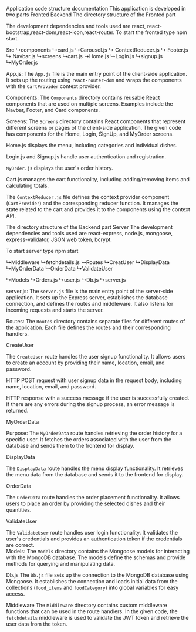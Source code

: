 Application code structure documentation
This application is developed in two parts 
Fronted
Backend
The directory structure of the Fronted part

The development dependencies and tools used are react, react-bootstrap,react-dom,react-icon,react-router.
To start the fronted type npm start.

Src
    ↳components
	↳card.js
	↳Carousel.js
        ↳ ContextReducer.js
↳  Footer.js
↳  Navbar.js
   ↳screens
 	↳cart.js
↳Home.js
↳Login.js
↳signup.js
↳MyOrder.js

App.js: The `App.js` file is the main entry point of the client-side application. It sets up the routing using `react-router-dom` and wraps the components with the `CartProvider` context provider.

Components: The `Components` directory contains reusable React components that are used on multiple screens. Examples include the Navbar, Footer, and Card components.

Screens: The `Screens` directory contains React components that represent different screens or pages of the client-side application. The given code has components for the Home, Login, SignUp, and MyOrder screens.

Home.js displays the menu, including categories and individual dishes.

Login.js and Signup.js handle user authentication and registration.

 `MyOrder.js` displays the user's order history.

Cart.js manages the cart functionality, including adding/removing items and calculating totals.

The `ContextReducer.js` file defines the context provider component (`CartProvider`) and the corresponding reducer function. It manages the state related to the cart and provides it to the components using the context API.

The directory structure of the Backend part
Server
The development dependencies and tools used are react-express, node.js, mongoose, express-validator, JSON web token, bcrypt.

To start server type npm start

↳Middleware
	↳fetchdetails.js
↳Routes
	↳CreatUser
↳DisplayData
↳MyOrderData
↳OrderData
↳ValidateUser

↳Models
↳Orders.js
↳user.js
↳Db.js
↳server.js

server.js: The `server.js` file is the main entry point of the server-side application. It sets up the Express server, establishes the database connection, and defines the routes and middleware. It also listens for incoming requests and starts the server.

Routes: The `Routes` directory contains separate files for different routes of the application. Each file defines the routes and their corresponding handlers.

CreateUser

The `CreateUser` route handles the user signup functionality. It allows users to create an account by providing their name, location, email, and password.

 HTTP POST request with user signup data in the request body, including name, location, email, and password.

HTTP response with a success message if the user is successfully created. If there are any errors during the signup process, an error message is returned.

MyOrderData

 Purpose: The `MyOrderData` route handles retrieving the order history for a specific user. It fetches the orders associated with the user from the database and sends them to the frontend for display.

DisplayData

The `DisplayData` route handles the menu display functionality. It retrieves the menu data from the database and sends it to the frontend for display.

OrderData

The `OrderData` route handles the order placement functionality. It allows users to place an order by providing the selected dishes and their quantities.

ValidateUser

The `ValidateUser` route handles user login functionality. It validates the user's credentials and provides an authentication token if the credentials are correct.	  
Models: The `Models` directory contains the Mongoose models for interacting with the MongoDB database. The models define the schemas and provide methods for querying and manipulating data.

Db.js  The `Db.js` file sets up the connection to the MongoDB database using Mongoose. It establishes the connection and loads initial data from the collections (`food_items` and `foodCategory`) into global variables for easy access.

Middleware  The `Middleware` directory contains custom middleware functions that can be used in the route handlers. In the given code, the `fetchdetails` middleware is used to validate the JWT token and retrieve the user data from the token.
